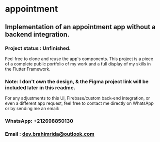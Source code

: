 # appointment

## Implementation of an appointment app without a backend integration.

### Project status : Unfinished.

Feel free to clone and reuse the app's components. This project is a piece of a complete public portfolio of my work and a full display of my skills in the Flutter Framework.

### Note: I don't own the design, & the Figma project link will be included later in this readme.

For any adjustments to this UI, Firebase/custom back-end integration, or even a different app request, feel free to contact me directly on WhatsApp or by sending me an email:

### WhatsApp: +212698850130

### Email : dev.brahimrida@outlook.com 
